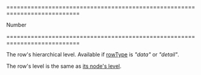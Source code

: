 <!--**
/*-------------------------------------------
    Auto-generated file. Do not modify.
-------------------------------------------

**-->
===========================================================================
<!--type-->Number<!--/type-->
===========================================================================

<!--shortDescription-->
The row's hierarchical level. Available if [rowType](/Documentation/ApiReference/UI_Widgets/dxTreeList/Row/#rowType) is *"data"* or *"detail"*.
<!--/shortDescription-->

<!--fullDescription-->
The row's level is the same as [its node's level](/Documentation/ApiReference/UI_Widgets/dxTreeList/Node/#level).
<!--/fullDescription-->